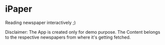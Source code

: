 iPaper
======

Reading newspaper interactively ;)


Disclaimer: The App is created only for demo purpose. The Content belongs to the respective newspapers from where it's getting fetched.
